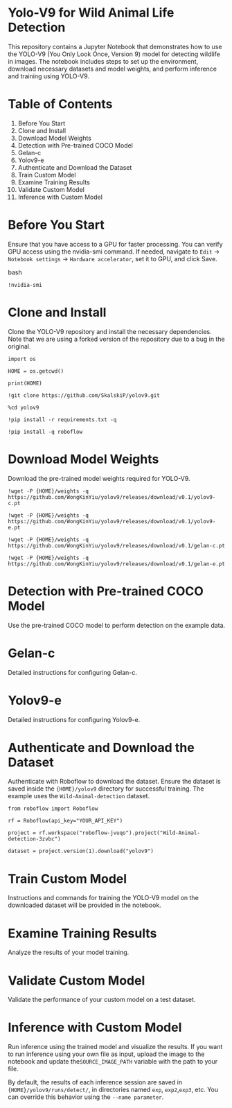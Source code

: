 # Yolo-V9 for Wild Animal Life Detection
This repository contains a Jupyter Notebook that demonstrates how to use the YOLO-V9 (You Only Look Once, Version 9) model for detecting wildlife in images. The notebook includes steps to set up the environment, download necessary datasets and model weights, and perform inference and training using YOLO-V9.

# Table of Contents
  1. Before You Start
  2. Clone and Install
  3. Download Model Weights
  4. Detection with Pre-trained COCO Model
  5. Gelan-c
  6. Yolov9-e
  7. Authenticate and Download the Dataset
  8. Train Custom Model
  9. Examine Training Results
  10. Validate Custom Model
  11. Inference with Custom Model
# Before You Start
Ensure that you have access to a GPU for faster processing. You can verify GPU access using the nvidia-smi command. If needed, navigate to `Edit` -> `Notebook settings` -> `Hardware accelerator`, set it to GPU, and click Save.

bash

`!nvidia-smi`

# Clone and Install
Clone the YOLO-V9 repository and install the necessary dependencies. Note that we are using a forked version of the repository due to a bug in the original.

`import os`

`HOME = os.getcwd()`

`print(HOME)`

`!git clone https://github.com/SkalskiP/yolov9.git`

`%cd yolov9`

`!pip install -r requirements.txt -q`

`!pip install -q roboflow`

# Download Model Weights
Download the pre-trained model weights required for YOLO-V9.

`!wget -P {HOME}/weights -q https://github.com/WongKinYiu/yolov9/releases/download/v0.1/yolov9-c.pt`

`!wget -P {HOME}/weights -q https://github.com/WongKinYiu/yolov9/releases/download/v0.1/yolov9-e.pt`

`!wget -P {HOME}/weights -q https://github.com/WongKinYiu/yolov9/releases/download/v0.1/gelan-c.pt`

`!wget -P {HOME}/weights -q https://github.com/WongKinYiu/yolov9/releases/download/v0.1/gelan-e.pt`

# Detection with Pre-trained COCO Model
Use the pre-trained COCO model to perform detection on the example data.

# Gelan-c
Detailed instructions for configuring Gelan-c.

# Yolov9-e
Detailed instructions for configuring Yolov9-e.

# Authenticate and Download the Dataset
Authenticate with Roboflow to download the dataset. Ensure the dataset is saved inside the `{HOME}/yolov9` directory for successful training. The example uses the `Wild-Animal-detection` dataset.

`from roboflow import Roboflow`

`rf = Roboflow(api_key="YOUR_API_KEY")`

`project = rf.workspace("roboflow-jvuqo").project("Wild-Animal-detection-3zvbc")`

`dataset = project.version(1).download("yolov9")`

# Train Custom Model
Instructions and commands for training the YOLO-V9 model on the downloaded dataset will be provided in the notebook.

# Examine Training Results
Analyze the results of your model training.

# Validate Custom Model
Validate the performance of your custom model on a test dataset.

# Inference with Custom Model
Run inference using the trained model and visualize the results. If you want to run inference using your own file as input, upload the image to the notebook and update the`SOURCE_IMAGE_PATH` variable with the path to your file.

By default, the results of each inference session are saved in `{HOME}/yolov9/runs/detect/`, in directories named `exp`, `exp2`,`exp3`, etc. You can override this behavior using the `--name parameter`.
